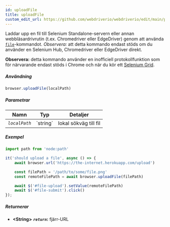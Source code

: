 ```yaml
---
id: uploadFile
title: uploadFile
custom_edit_url: https://github.com/webdriverio/webdriverio/edit/main/packages/webdriverio/src/commands/browser/uploadFile.ts
---
```


Laddar upp en fil till Selenium Standalone-servern eller annan webbläsardrivrutin
(t.ex. Chromedriver eller EdgeDriver) genom att använda [`file`](https://webdriver.io/docs/api/selenium#file)-kommandot.
_Observera:_ att detta kommando endast stöds om du använder en Selenium Hub,
Chromedriver eller EdgeDriver direkt.

__Observera:__ detta kommando använder en inofficiell protokollfunktion som för närvarande
endast stöds i Chrome och när du kör ett [Selenium Grid](https://www.selenium.dev/documentation/en/grid/).

##### Användning

```js
browser.uploadFile(localPath)
```

##### Parametrar

<table>
  <thead>
    <tr>
      <th>Namn</th><th>Typ</th><th>Detaljer</th>
    </tr>
  </thead>
  <tbody>
    <tr>
      <td><code><var>localPath</var></code></td>
      <td>`string`</td>
      <td>lokal sökväg till fil</td>
    </tr>
  </tbody>
</table>

##### Exempel

```js title="uploadFile.js"
import path from 'node:path'

it('should upload a file', async () => {
    await browser.url('https://the-internet.herokuapp.com/upload')

    const filePath = '/path/to/some/file.png'
    const remoteFilePath = await browser.uploadFile(filePath)

    await $('#file-upload').setValue(remoteFilePath)
    await $('#file-submit').click()
});
```

##### Returnerar

- **&lt;String&gt;**
            **<code><var>return</var></code>:**  fjärr-URL
